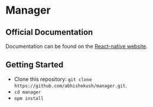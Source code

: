 # Manager

## Official Documentation

Documentation can be found on the [React-native website](https://facebook.github.io/react-native/).

## Getting Started

* Clone this repository: `git clone https://github.com/abhishekush/manager.git`.
* `cd manager` 
* `npm install`

